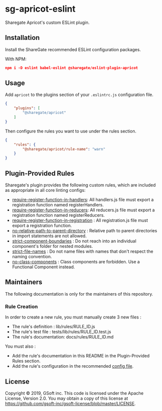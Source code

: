 # sg-apricot-eslint

Sharegate Apricot's custom ESLint plugin.

## Installation

Install the ShareGate recommended ESLint configuration packages.

With NPM:

```json
npm i -D eslint babel-eslint @sharegate/eslint-plugin-apricot
```

## Usage

Add `apricot` to the plugins section of your `.eslintrc.js` configuration file.

```json
{
    "plugins": [
        "@sharegate/apricot"
    ]
}
```


Then configure the rules you want to use under the rules section.

```json
{
    "rules": {
        "@sharegate/apricot/rule-name": "warn"
    }
}
```

## Plugin-Provided Rules

Sharegate's plugin provides the following custom rules, which are included as appropriate in all core linting configs:

- [require-register-function-in-handlers](docs/rules/require-register-function-in-handlers): All handlers.js file must export a registration function named registerHandlers.
- [require-register-function-in-reducers](docs/rules/require-register-function-in-reducers): All reducers.js file must export a registration function named registerReducers.
- [require-register-function-in-registration](docs/rules/require-register-function-in-registration) : All registration.js file must export a registration function.
- [no-relative-path-to-parent-directory](docs/rules/no-relative-path-to-parent-directory) : Relative path to parent directories in import statements are not allowed.
- [strict-component-boundaries](docs/rules/strict-component-boundaries) : Do not reach into an individual component's folder for nested modules.
- [strict-file-names](docs/rules/strict-file-names) : Do not name files with names that don't respect the naming convention.
- [no-class-components](docs/rules/no-class-components) : Class components are forbidden. Use a Functional Component instead.

## Maintainers

The following documentation is only for the maintainers of this repository.

### Rule Creation

In order to create a new rule, you must manually create 3 new files :

- The rule's definition : lib/rules/RULE_ID.js
- The rule's test file : tests/lib/rules/RULE_ID.test.js
- The rule's documentation: docs/rules/RULE_ID.md

You must also :
- Add the rule's documentation in this README in the Plugin-Provided Rules section.
- Add the rule's configuration in the recommended [config file](lib/configs/recommended.js).

## License

Copyright © 2019, GSoft inc. This code is licensed under the Apache License, Version 2.0. You may obtain a copy of this license at https://github.com/gsoft-inc/gsoft-license/blob/master/LICENSE.

